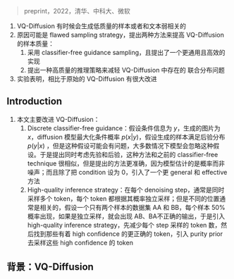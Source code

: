 > preprint，2022，清华、中科大、微软

1. VQ-Diffusion 有时候会生成低质量的样本或者和文本弱相关的
2. 原因可能是  flawed sampling strategy，提出两种方法来提高 VQ-Diffusion 的样本质量：
	1. 采用 classifier-free guidance sampling，且提出了一个更通用且高效的实现
	2. 提出一种高质量的推理策略来减轻 VQ-Diffusion 中存在的 联合分布问题
3. 实验表明，相比于原始的 VQ-Diffusion 有很大改进

## Introduction

1. 本文主要改进 VQ-Diffusion：
	1. Discrete classifier-free guidance：假设条件信息为 $y$，生成的图片为 $x$，diffusion 模型最大化条件概率 $p(x|y)$，假设生成的样本满足后验分布  $p(y|x)$ ，但是这种假设可能会有问题，大多数情况下模型会忽略这种假设。于是提出同时考虑先验和后验，这种方法和之前的 classifier-free technique 很相似，但是提出的方法更准确，因为模型估计的是概率而非噪声；而且除了把 condition 设为 0，引入了一个更 general 和 effective 方法
	2. High-quality inference strategy：在每个 denoising step，通常是同时采样多个 token，每个 token 都根据其概率独立采样；但是不同的位置通常是相关的，假设一个只有两个样本的数据集 AA 和 BB，每个样本 50% 概率出现，如果是独立采样，就会出现 AB、BA不正确的输出，于是引入 high-quality inference strategy，先减少每个 step 采样的 token 数，然后找到那些有着 high confidence 的更正确的 token，引入 purity prior 去采样这些 high confidence 的 token


## 背景：VQ-Diffusion

